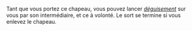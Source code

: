 Tant que vous portez ce chapeau, vous pouvez lancer [_déguisement_](/grimoire/deguisement/) sur vous par son intermédiaire, et ce à volonté. Le sort se termine si vous enlevez le chapeau.
